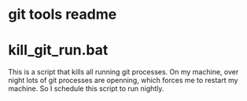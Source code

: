 git tools readme
================


kill_git_run.bat
===

This is a script that kills all running git processes.
On my machine, over night lots of git processes are openning, which forces me to restart my machine.
So I schedule this script to run nightly.

